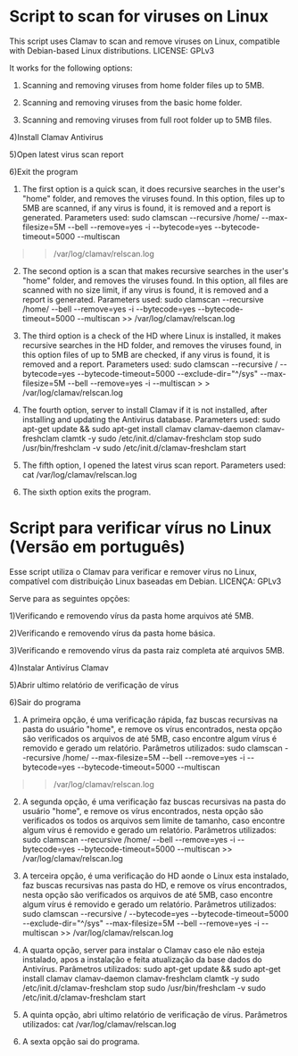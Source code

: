 # Script to scan for viruses on Linux


This script uses Clamav to scan and remove viruses on Linux, compatible with Debian-based Linux distributions.
LICENSE: GPLv3

It works for the following options:

1) Scanning and removing viruses from home folder files up to 5MB.

2) Scanning and removing viruses from the basic home folder.

3) Scanning and removing viruses from full root folder up to 5MB files.

4)Install Clamav Antivirus

5)Open latest virus scan report

6)Exit the program

1. The first option is a quick scan, it does recursive searches in the user's "home" folder, and removes the viruses found. In this option, files up to 5MB are scanned, if any virus is found, it is removed and a report is generated.
Parameters used:
sudo clamscan --recursive /home/ --max-filesize=5M --bell --remove=yes -i --bytecode=yes --bytecode-timeout=5000 --multiscan
 >> /var/log/clamav/relscan.log

2. The second option is a scan that makes recursive searches in the user's "home" folder, and removes the viruses found. In this option, all files are scanned with no size limit, if any virus is found, it is removed and a report is generated.
Parameters used:
sudo clamscan --recursive /home/ --bell --remove=yes -i --bytecode=yes --bytecode-timeout=5000 --multiscan >> /var/log/clamav/relscan.log

3. The third option is a check of the HD where Linux is installed, it makes recursive searches in the HD folder, and removes the viruses found, in this option files of up to 5MB are checked, if any virus is found, it is removed and a report.
Parameters used:
sudo clamscan --recursive / --bytecode=yes --bytecode-timeout=5000 --exclude-dir="^/sys" --max-filesize=5M --bell --remove=yes -i --multiscan > > /var/log/clamav/relscan.log

4. The fourth option, server to install Clamav if it is not installed, after installing and updating the Antivirus database.
Parameters used:
sudo apt-get update && sudo apt-get install clamav clamav-daemon clamav-freshclam clamtk -y
sudo /etc/init.d/clamav-freshclam stop
sudo /usr/bin/freshclam -v
sudo /etc/init.d/clamav-freshclam start

5. The fifth option, I opened the latest virus scan report.
Parameters used:
cat /var/log/clamav/relscan.log

6. The sixth option exits the program.


#  Script para verificar vírus no Linux (Versão em português)


Esse script utiliza o Clamav para verificar e remover vírus no Linux, compatível com distribuição Linux baseadas em Debian.
LICENÇA: GPLv3 

Serve para as seguintes opções:

1)Verificando e removendo vírus da pasta home arquivos até 5MB.

2)Verificando e removendo vírus da pasta home básica.

3)Verificando e removendo vírus da pasta raiz completa até arquivos 5MB.

4)Instalar Antivírus Clamav

5)Abrir ultimo relatório de verificação de vírus

6)Sair do programa

1. A primeira opção, é uma verificação rápida, faz buscas recursivas na pasta do usuário "home", e remove os vírus encontrados, nesta opção são verificados os arquivos de até 5MB, caso encontre algum vírus é removido e gerado um relatório.
Parâmetros utilizados:
		sudo clamscan --recursive /home/ --max-filesize=5M --bell --remove=yes -i --bytecode=yes --bytecode-timeout=5000 --multiscan
 >> /var/log/clamav/relscan.log

2. A segunda opção, é uma verificação faz buscas recursivas na pasta do usuário "home", e remove os vírus encontrados, nesta opção são verificados os todos os arquivos sem limite de tamanho, caso encontre algum vírus é removido e gerado um relatório.
Parâmetros utilizados:
	sudo clamscan --recursive /home/ --bell --remove=yes -i --bytecode=yes --bytecode-timeout=5000 --multiscan >> /var/log/clamav/relscan.log

3. A terceira opção, é uma verificação do HD aonde o Linux esta instalado, faz buscas recursivas nas pasta do HD, e remove os vírus encontrados, nesta opção são verificados os arquivos de até 5MB, caso encontre algum vírus é removido e gerado um relatório.
Parâmetros utilizados:
	sudo clamscan --recursive / --bytecode=yes --bytecode-timeout=5000 --exclude-dir="^/sys" --max-filesize=5M --bell --remove=yes -i --multiscan >> /var/log/clamav/relscan.log

4. A quarta opção, server para instalar o Clamav caso ele não esteja instalado, apos a instalação e feita atualização da base dados do Antivírus.
Parâmetros utilizados:
	sudo apt-get update && sudo apt-get install clamav clamav-daemon clamav-freshclam clamtk -y
	sudo /etc/init.d/clamav-freshclam stop
	sudo /usr/bin/freshclam -v
	sudo /etc/init.d/clamav-freshclam start	

5. A quinta opção, abri ultimo relatório de verificação de vírus.
Parâmetros utilizados:
	cat /var/log/clamav/relscan.log

6. A sexta opção sai do programa.